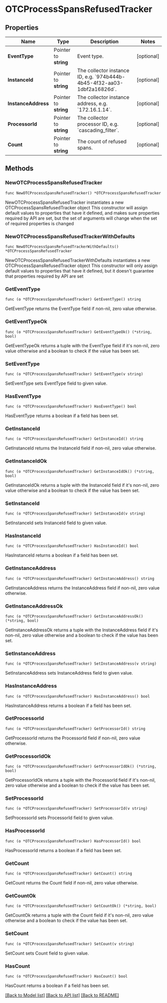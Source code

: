 # OTCProcessSpansRefusedTracker

## Properties

Name | Type | Description | Notes
------------ | ------------- | ------------- | -------------
**EventType** | Pointer to **string** | Event type. | [optional] 
**InstanceId** | Pointer to **string** | The collector instance ID, e.g. &#x60;974b444b-4b45-4f32-aa03-1dbf2a16826d&#x60;. | [optional] 
**InstanceAddress** | Pointer to **string** | The collector instance address, e.g. &#x60;172.16.1.14&#x60;. | [optional] 
**ProcessorId** | Pointer to **string** | The collector processor ID, e.g. &#x60;cascading_filter&#x60;. | [optional] 
**Count** | Pointer to **string** | The count of refused spans. | [optional] 

## Methods

### NewOTCProcessSpansRefusedTracker

`func NewOTCProcessSpansRefusedTracker() *OTCProcessSpansRefusedTracker`

NewOTCProcessSpansRefusedTracker instantiates a new OTCProcessSpansRefusedTracker object
This constructor will assign default values to properties that have it defined,
and makes sure properties required by API are set, but the set of arguments
will change when the set of required properties is changed

### NewOTCProcessSpansRefusedTrackerWithDefaults

`func NewOTCProcessSpansRefusedTrackerWithDefaults() *OTCProcessSpansRefusedTracker`

NewOTCProcessSpansRefusedTrackerWithDefaults instantiates a new OTCProcessSpansRefusedTracker object
This constructor will only assign default values to properties that have it defined,
but it doesn't guarantee that properties required by API are set

### GetEventType

`func (o *OTCProcessSpansRefusedTracker) GetEventType() string`

GetEventType returns the EventType field if non-nil, zero value otherwise.

### GetEventTypeOk

`func (o *OTCProcessSpansRefusedTracker) GetEventTypeOk() (*string, bool)`

GetEventTypeOk returns a tuple with the EventType field if it's non-nil, zero value otherwise
and a boolean to check if the value has been set.

### SetEventType

`func (o *OTCProcessSpansRefusedTracker) SetEventType(v string)`

SetEventType sets EventType field to given value.

### HasEventType

`func (o *OTCProcessSpansRefusedTracker) HasEventType() bool`

HasEventType returns a boolean if a field has been set.

### GetInstanceId

`func (o *OTCProcessSpansRefusedTracker) GetInstanceId() string`

GetInstanceId returns the InstanceId field if non-nil, zero value otherwise.

### GetInstanceIdOk

`func (o *OTCProcessSpansRefusedTracker) GetInstanceIdOk() (*string, bool)`

GetInstanceIdOk returns a tuple with the InstanceId field if it's non-nil, zero value otherwise
and a boolean to check if the value has been set.

### SetInstanceId

`func (o *OTCProcessSpansRefusedTracker) SetInstanceId(v string)`

SetInstanceId sets InstanceId field to given value.

### HasInstanceId

`func (o *OTCProcessSpansRefusedTracker) HasInstanceId() bool`

HasInstanceId returns a boolean if a field has been set.

### GetInstanceAddress

`func (o *OTCProcessSpansRefusedTracker) GetInstanceAddress() string`

GetInstanceAddress returns the InstanceAddress field if non-nil, zero value otherwise.

### GetInstanceAddressOk

`func (o *OTCProcessSpansRefusedTracker) GetInstanceAddressOk() (*string, bool)`

GetInstanceAddressOk returns a tuple with the InstanceAddress field if it's non-nil, zero value otherwise
and a boolean to check if the value has been set.

### SetInstanceAddress

`func (o *OTCProcessSpansRefusedTracker) SetInstanceAddress(v string)`

SetInstanceAddress sets InstanceAddress field to given value.

### HasInstanceAddress

`func (o *OTCProcessSpansRefusedTracker) HasInstanceAddress() bool`

HasInstanceAddress returns a boolean if a field has been set.

### GetProcessorId

`func (o *OTCProcessSpansRefusedTracker) GetProcessorId() string`

GetProcessorId returns the ProcessorId field if non-nil, zero value otherwise.

### GetProcessorIdOk

`func (o *OTCProcessSpansRefusedTracker) GetProcessorIdOk() (*string, bool)`

GetProcessorIdOk returns a tuple with the ProcessorId field if it's non-nil, zero value otherwise
and a boolean to check if the value has been set.

### SetProcessorId

`func (o *OTCProcessSpansRefusedTracker) SetProcessorId(v string)`

SetProcessorId sets ProcessorId field to given value.

### HasProcessorId

`func (o *OTCProcessSpansRefusedTracker) HasProcessorId() bool`

HasProcessorId returns a boolean if a field has been set.

### GetCount

`func (o *OTCProcessSpansRefusedTracker) GetCount() string`

GetCount returns the Count field if non-nil, zero value otherwise.

### GetCountOk

`func (o *OTCProcessSpansRefusedTracker) GetCountOk() (*string, bool)`

GetCountOk returns a tuple with the Count field if it's non-nil, zero value otherwise
and a boolean to check if the value has been set.

### SetCount

`func (o *OTCProcessSpansRefusedTracker) SetCount(v string)`

SetCount sets Count field to given value.

### HasCount

`func (o *OTCProcessSpansRefusedTracker) HasCount() bool`

HasCount returns a boolean if a field has been set.


[[Back to Model list]](../README.md#documentation-for-models) [[Back to API list]](../README.md#documentation-for-api-endpoints) [[Back to README]](../README.md)


